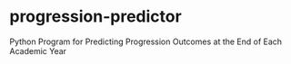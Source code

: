 # progression-predictor
Python Program for Predicting Progression Outcomes at the End of Each Academic Year

